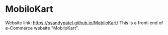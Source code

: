 # MobiloKart
Website link: https://ssandypatel.github.io/MobiloKart/
This is a front-end of e-Commerce website "MobiloKart".
